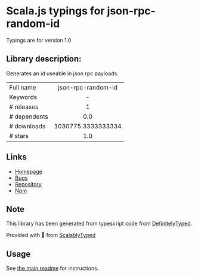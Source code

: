 
# Scala.js typings for json-rpc-random-id

Typings are for version 1.0

## Library description:
Generates an id useable in json rpc payloads.

|                    |                 |
| ------------------ | :-------------: |
| Full name          | json-rpc-random-id |
| Keywords           | - |
| # releases         | 1 |
| # dependents       | 0.0 |
| # downloads        | 1030775.3333333334 |
| # stars            | 1.0 |

## Links
- [Homepage](https://github.com/kumavis/json-rpc-random-id#readme)
- [Bugs](https://github.com/kumavis/json-rpc-random-id/issues)
- [Repository](https://github.com/kumavis/json-rpc-random-id)
- [Npm](https://www.npmjs.com/package/json-rpc-random-id)
    


## Note
This library has been generated from typescript code from [DefinitelyTyped](https://definitelytyped.org).

Provided with :purple_heart: from [ScalablyTyped](https://github.com/oyvindberg/ScalablyTyped)

## Usage
See [the main readme](../../readme.md) for instructions.


